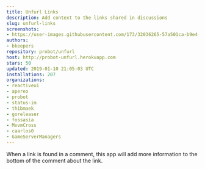 ```yaml
---
title: Unfurl Links
description: Add context to the links shared in discussions
slug: unfurl-links
screenshots:
- https://user-images.githubusercontent.com/173/32036265-57a501ca-b9e4-11e7-9db3-52374fb7290c.png
authors:
- bkeepers
repository: probot/unfurl
host: http://probot-unfurl.herokuapp.com
stars: 50
updated: 2019-01-10 21:05:03 UTC
installations: 207
organizations:
- reactiveui
- apereo
- probot
- status-im
- thibmaek
- goreleaser
- fossasia
- MvvmCross
- caarlos0
- GameServerManagers
---
```


When a link is found in a comment, this app will add more information to the bottom of the comment about the link.

